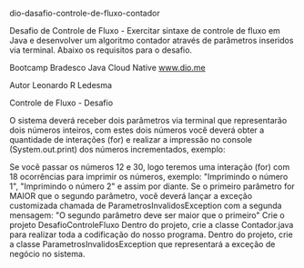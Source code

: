 dio-dasafio-controle-de-fluxo-contador

Desafio de Controle de Fluxo - Exercitar sintaxe de controle de fluxo em Java e desenvolver um algoritmo contador através de parâmetros inseridos via terminal. Abaixo os requisitos para o desafio.

Bootcamp Bradesco Java Cloud Native
www.dio.me

Autor
Leonardo R Ledesma

Controle de Fluxo - Desafio

O sistema deverá receber dois parâmetros via terminal que representarão dois números inteiros, 
com estes dois números você deverá obter a quantidade de interações (for) e realizar a impressão no console (System.out.print) dos números incrementados, exemplo:

Se você passar os números 12 e 30, logo teremos uma interação (for) com 18 ocorrências para imprimir os números, exemplo: "Imprimindo o número 1", "Imprimindo o número 2" e assim por diante.
Se o primeiro parâmetro for MAIOR que o segundo parâmetro, você deverá lançar a exceção customizada chamada de ParametrosInvalidosException com a segunda mensagem: 
"O segundo parâmetro deve ser maior que o primeiro"
Crie o projeto DesafioControleFluxo
Dentro do projeto, crie a classe Contador.java para realizar toda a codificação do nosso programa.
Dentro do projeto, crie a classe ParametrosInvalidosException que representará a exceção de negócio no sistema.
